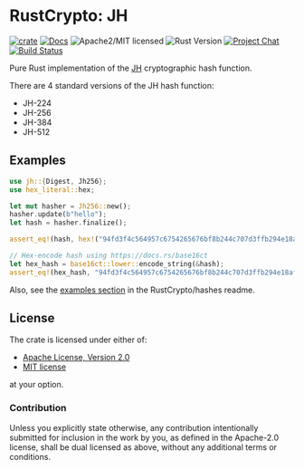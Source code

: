 # RustCrypto: JH

[![crate][crate-image]][crate-link]
[![Docs][docs-image]][docs-link]
![Apache2/MIT licensed][license-image]
![Rust Version][rustc-image]
[![Project Chat][chat-image]][chat-link]
[![Build Status][build-image]][build-link]

Pure Rust implementation of the [JH] cryptographic hash function.

There are 4 standard versions of the JH hash function:

* JH-224
* JH-256
* JH-384
* JH-512

## Examples

```rust
use jh::{Digest, Jh256};
use hex_literal::hex;

let mut hasher = Jh256::new();
hasher.update(b"hello");
let hash = hasher.finalize();

assert_eq!(hash, hex!("94fd3f4c564957c6754265676bf8b244c707d3ffb294e18af1f2e4f9b8306089"));

// Hex-encode hash using https://docs.rs/base16ct
let hex_hash = base16ct::lower::encode_string(&hash);
assert_eq!(hex_hash, "94fd3f4c564957c6754265676bf8b244c707d3ffb294e18af1f2e4f9b8306089");
```

Also, see the [examples section] in the RustCrypto/hashes readme.

## License

The crate is licensed under either of:

* [Apache License, Version 2.0](http://www.apache.org/licenses/LICENSE-2.0)
* [MIT license](http://opensource.org/licenses/MIT)

at your option.

### Contribution

Unless you explicitly state otherwise, any contribution intentionally submitted
for inclusion in the work by you, as defined in the Apache-2.0 license, shall be
dual licensed as above, without any additional terms or conditions.

[//]: # (badges)

[crate-image]: https://img.shields.io/crates/v/jh.svg
[crate-link]: https://crates.io/crates/jh
[docs-image]: https://docs.rs/jh/badge.svg
[docs-link]: https://docs.rs/jh/
[license-image]: https://img.shields.io/badge/license-Apache2.0/MIT-blue.svg
[rustc-image]: https://img.shields.io/badge/rustc-1.85+-blue.svg
[chat-image]: https://img.shields.io/badge/zulip-join_chat-blue.svg
[chat-link]: https://rustcrypto.zulipchat.com/#narrow/stream/260041-hashes
[build-image]: https://github.com/RustCrypto/hashes/workflows/jh/badge.svg?branch=master
[build-link]: https://github.com/RustCrypto/hashes/actions?query=workflow%jh

[//]: # (general links)

[JH]: https://en.wikipedia.org/wiki/JH_(hash_function)
[examples section]: https://github.com/RustCrypto/hashes#Examples
